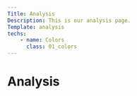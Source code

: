 ```yaml
---
Title: Analysis
Description: This is our analysis page.
Template: analysis
techs:
    - name: Colors
      class: 01_colors
---
```

Analysis
==========================

